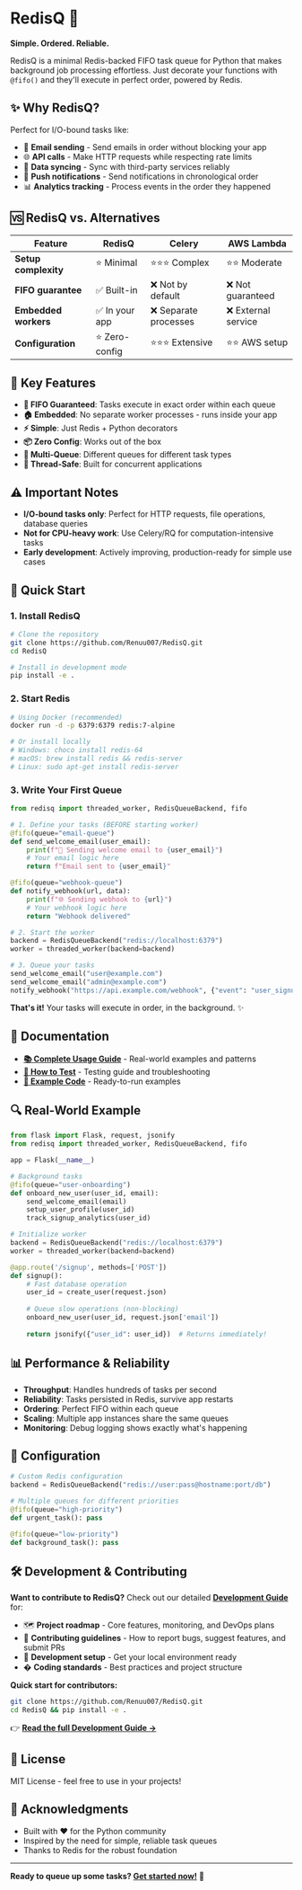# RedisQ 🚀

**Simple. Ordered. Reliable.**

RedisQ is a minimal Redis-backed FIFO task queue for Python that makes background job processing effortless. Just decorate your functions with `@fifo()` and they'll execute in perfect order, powered by Redis.

## ✨ Why RedisQ?

Perfect for I/O-bound tasks like:
- 📧 **Email sending** - Send emails in order without blocking your app
- 🌐 **API calls** - Make HTTP requests while respecting rate limits  
- 🔄 **Data syncing** - Sync with third-party services reliably
- 📱 **Push notifications** - Send notifications in chronological order
- 📊 **Analytics tracking** - Process events in the order they happened

## 🆚 RedisQ vs. Alternatives

| Feature | RedisQ | Celery | AWS Lambda |
|---------|--------|--------|------------|
| **Setup complexity** | ⭐ Minimal | ⭐⭐⭐ Complex | ⭐⭐ Moderate |
| **FIFO guarantee** | ✅ Built-in | ❌ Not by default | ❌ Not guaranteed |
| **Embedded workers** | ✅ In your app | ❌ Separate processes | ❌ External service |
| **Configuration** | ⭐ Zero-config | ⭐⭐⭐ Extensive | ⭐⭐ AWS setup |

## 🎯 Key Features

- **🔄 FIFO Guaranteed**: Tasks execute in exact order within each queue
- **🏠 Embedded**: No separate worker processes - runs inside your app
- **⚡ Simple**: Just Redis + Python decorators
- **📦 Zero Config**: Works out of the box
- **🔀 Multi-Queue**: Different queues for different task types
- **🔧 Thread-Safe**: Built for concurrent applications

## ⚠️ Important Notes

- **I/O-bound tasks only**: Perfect for HTTP requests, file operations, database queries
- **Not for CPU-heavy work**: Use Celery/RQ for computation-intensive tasks
- **Early development**: Actively improving, production-ready for simple use cases


## 🚀 Quick Start

### 1. Install RedisQ

```bash
# Clone the repository
git clone https://github.com/Renuu007/RedisQ.git
cd RedisQ

# Install in development mode
pip install -e .
```

### 2. Start Redis

```bash
# Using Docker (recommended)
docker run -d -p 6379:6379 redis:7-alpine

# Or install locally
# Windows: choco install redis-64
# macOS: brew install redis && redis-server
# Linux: sudo apt-get install redis-server
```

### 3. Write Your First Queue

```python
from redisq import threaded_worker, RedisQueueBackend, fifo

# 1. Define your tasks (BEFORE starting worker)
@fifo(queue="email-queue")
def send_welcome_email(user_email):
    print(f"📧 Sending welcome email to {user_email}")
    # Your email logic here
    return f"Email sent to {user_email}"

@fifo(queue="webhook-queue")  
def notify_webhook(url, data):
    print(f"🌐 Sending webhook to {url}")
    # Your webhook logic here
    return "Webhook delivered"

# 2. Start the worker
backend = RedisQueueBackend("redis://localhost:6379")
worker = threaded_worker(backend=backend)

# 3. Queue your tasks
send_welcome_email("user@example.com")
send_welcome_email("admin@example.com")
notify_webhook("https://api.example.com/webhook", {"event": "user_signup"})
```

**That's it!** Your tasks will execute in order, in the background. ✨

## 📖 Documentation

- **[📚 Complete Usage Guide](use.md)** - Real-world examples and patterns
- **[🧪 How to Test](howtotest.md)** - Testing guide and troubleshooting
- **[🔧 Example Code](example_usage.py)** - Ready-to-run examples

## 🔍 Real-World Example

```python
from flask import Flask, request, jsonify
from redisq import threaded_worker, RedisQueueBackend, fifo

app = Flask(__name__)

# Background tasks
@fifo(queue="user-onboarding")
def onboard_new_user(user_id, email):
    send_welcome_email(email)
    setup_user_profile(user_id)
    track_signup_analytics(user_id)

# Initialize worker
backend = RedisQueueBackend("redis://localhost:6379")
worker = threaded_worker(backend=backend)

@app.route('/signup', methods=['POST'])
def signup():
    # Fast database operation
    user_id = create_user(request.json)
    
    # Queue slow operations (non-blocking)
    onboard_new_user(user_id, request.json['email'])
    
    return jsonify({"user_id": user_id})  # Returns immediately!
```

## 📊 Performance & Reliability

- **Throughput**: Handles hundreds of tasks per second
- **Reliability**: Tasks persisted in Redis, survive app restarts
- **Ordering**: Perfect FIFO within each queue
- **Scaling**: Multiple app instances share the same queues
- **Monitoring**: Debug logging shows exactly what's happening

## 🔧 Configuration

```python
# Custom Redis configuration
backend = RedisQueueBackend("redis://user:pass@hostname:port/db")

# Multiple queues for different priorities
@fifo(queue="high-priority")
def urgent_task(): pass

@fifo(queue="low-priority")  
def background_task(): pass
```

## 🛠️ Development & Contributing

**Want to contribute to RedisQ?** Check out our detailed **[Development Guide](DEV-README.md)** for:

- 🗺️ **Project roadmap** - Core features, monitoring, and DevOps plans
- 🤝 **Contributing guidelines** - How to report bugs, suggest features, and submit PRs
- 🔧 **Development setup** - Get your local environment ready
- � **Coding standards** - Best practices and project structure

**Quick start for contributors:**
```bash
git clone https://github.com/Renuu007/RedisQ.git
cd RedisQ && pip install -e .
```

👉 **[Read the full Development Guide →](DEV-README.md)**

## 📜 License

MIT License - feel free to use in your projects!

## 🙏 Acknowledgments

- Built with ❤️ for the Python community
- Inspired by the need for simple, reliable task queues
- Thanks to Redis for the robust foundation

---

**Ready to queue up some tasks? [Get started now!](#-quick-start)** 🚀
